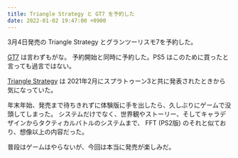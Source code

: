 ```yaml
---
title: Triangle Strategy と GT7 を予約した
date: 2022-01-02 19:47:00 +0900
---
```


3月4日発売の Triangle Strategy とグランツーリスモ7を予約した。

[GT7](https://www.gran-turismo.com/jp/products/gt7/) は言わずもがな。
予約開始と同時に予約した。PS5 はこのために買ったと言っても過言ではない。

[Triangle Strategy](https://www.jp.square-enix.com/trianglestrategy/) は
2021年2月にスプラトゥーン3と共に発表されたときから気になっていた。

年末年始、発売まで待ちきれずに体験版に手を出したら、久しぶりにゲームで没頭してしまった。
システムだけでなく、世界観やストーリー、そしてキャラデザインからタクティカルバトルのシステムまで、
FFT (PS2版) のそれと似ており、想像以上の内容だった。

普段はゲームはやらないが、今回は本当に発売が楽しみだ。
